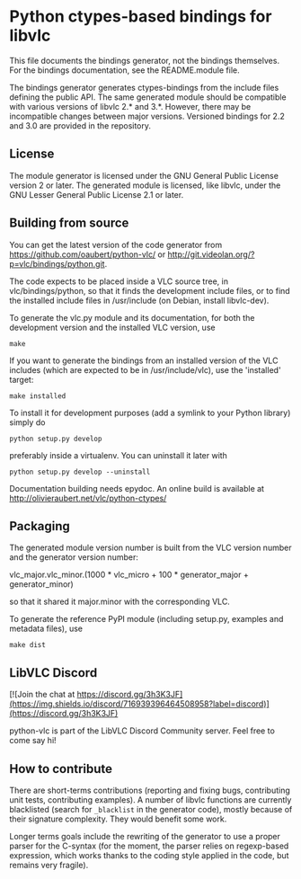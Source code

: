 Python ctypes-based bindings for libvlc
=======================================

This file documents the bindings generator, not the bindings
themselves. For the bindings documentation, see the README.module
file.


The bindings generator generates ctypes-bindings from the include
files defining the public API. The same generated module should be
compatible with various versions of libvlc 2.* and 3.*. However, there
may be incompatible changes between major versions. Versioned bindings
for 2.2 and 3.0 are provided in the repository.

License
-------

The module generator is licensed under the GNU General Public License
version 2 or later.  The generated module is licensed, like libvlc,
under the GNU Lesser General Public License 2.1 or later.

Building from source
--------------------

You can get the latest version of the code generator from
<https://github.com/oaubert/python-vlc/> or
<http://git.videolan.org/?p=vlc/bindings/python.git>.

The code expects to be placed inside a VLC source tree, in
vlc/bindings/python, so that it finds the development include files,
or to find the installed include files in /usr/include (on Debian,
install libvlc-dev).

To generate the vlc.py module and its documentation, for both the
development version and the installed VLC version, use

    make

If you want to generate the bindings from an installed version of the
VLC includes (which are expected to be in /usr/include/vlc), use the
'installed' target:

    make installed

To install it for development purposes (add a symlink to your Python
library) simply do

    python setup.py develop

preferably inside a virtualenv. You can uninstall it later with

    python setup.py develop --uninstall

Documentation building needs epydoc. An online build is available at
<http://olivieraubert.net/vlc/python-ctypes/>

Packaging
---------

The generated module version number is built from the VLC version
number and the generator version number:

vlc_major.vlc_minor.(1000 * vlc_micro + 100 * generator_major + generator_minor)

so that it shared it major.minor with the corresponding VLC.

To generate the reference PyPI module (including setup.py, examples
and metadata files), use

    make dist

LibVLC Discord
-----------------
[![Join the chat at https://discord.gg/3h3K3JF](https://img.shields.io/discord/716939396464508958?label=discord)](https://discord.gg/3h3K3JF)

python-vlc is part of the LibVLC Discord Community server. Feel free to come say hi!

How to contribute
-----------------

There are short-terms contributions (reporting and fixing bugs,
contributing unit tests, contributing examples). A number of libvlc
functions are currently blacklisted (search for `_blacklist` in the
generator code), mostly because of their signature complexity. They
would benefit some work.

Longer terms goals include the rewriting of the generator to use a
proper parser for the C-syntax (for the moment, the parser relies on
regexp-based expression, which works thanks to the coding style
applied in the code, but remains very fragile).
